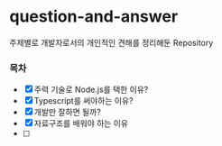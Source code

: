 # question-and-answer
주제별로 개발자로서의 개인적인 견해를 정리해둔 Repository

### 목차

- [x] 주력 기술로 Node.js를 택한 이유?
- [x] Typescript를 써야하는 이유?
- [x] 개발만 잘하면 될까?
- [x] 자료구조를 배워야 하는 이유
- [ ] 
